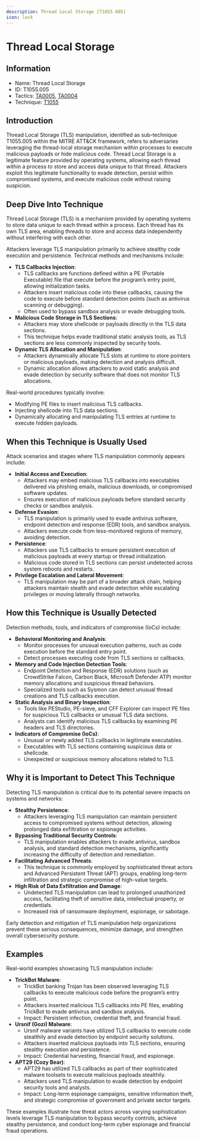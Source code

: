 ```yaml
---
description: Thread Local Storage [T1055.005]
icon: lock
---
```


# Thread Local Storage

## Information

* Name: Thread Local Storage
* ID: T1055.005
* Tactics: [TA0005](../), [TA0004](../../ta0004/)
* Technique: [T1055](./)

## Introduction

Thread Local Storage (TLS) manipulation, identified as sub-technique T1055.005 within the MITRE ATT\&CK framework, refers to adversaries leveraging the thread-local storage mechanism within processes to execute malicious payloads or hide malicious code. Thread Local Storage is a legitimate feature provided by operating systems, allowing each thread within a process to store and access data unique to that thread. Attackers exploit this legitimate functionality to evade detection, persist within compromised systems, and execute malicious code without raising suspicion.

## Deep Dive Into Technique

Thread Local Storage (TLS) is a mechanism provided by operating systems to store data unique to each thread within a process. Each thread has its own TLS area, enabling threads to store and access data independently without interfering with each other.

Attackers leverage TLS manipulation primarily to achieve stealthy code execution and persistence. Technical methods and mechanisms include:

* **TLS Callbacks Injection**:
  * TLS callbacks are functions defined within a PE (Portable Executable) file that execute before the program’s entry point, allowing initialization tasks.
  * Attackers insert malicious code into these callbacks, causing the code to execute before standard detection points (such as antivirus scanning or debugging).
  * Often used to bypass sandbox analysis or evade debugging tools.
* **Malicious Code Storage in TLS Sections**:
  * Attackers may store shellcode or payloads directly in the TLS data sections.
  * This technique helps evade traditional static analysis tools, as TLS sections are less commonly inspected by security tools.
* **Dynamic TLS Allocation and Manipulation**:
  * Attackers dynamically allocate TLS slots at runtime to store pointers or malicious payloads, making detection and analysis difficult.
  * Dynamic allocation allows attackers to avoid static analysis and evade detection by security software that does not monitor TLS allocations.

Real-world procedures typically involve:

* Modifying PE files to insert malicious TLS callbacks.
* Injecting shellcode into TLS data sections.
* Dynamically allocating and manipulating TLS entries at runtime to execute hidden payloads.

## When this Technique is Usually Used

Attack scenarios and stages where TLS manipulation commonly appears include:

* **Initial Access and Execution**:
  * Attackers may embed malicious TLS callbacks into executables delivered via phishing emails, malicious downloads, or compromised software updates.
  * Ensures execution of malicious payloads before standard security checks or sandbox analysis.
* **Defense Evasion**:
  * TLS manipulation is primarily used to evade antivirus software, endpoint detection and response (EDR) tools, and sandbox analysis.
  * Attackers execute code from less-monitored regions of memory, avoiding detection.
* **Persistence**:
  * Attackers use TLS callbacks to ensure persistent execution of malicious payloads at every startup or thread initialization.
  * Malicious code stored in TLS sections can persist undetected across system reboots and restarts.
* **Privilege Escalation and Lateral Movement**:
  * TLS manipulation may be part of a broader attack chain, helping attackers maintain stealth and evade detection while escalating privileges or moving laterally through networks.

## How this Technique is Usually Detected

Detection methods, tools, and indicators of compromise (IoCs) include:

* **Behavioral Monitoring and Analysis**:
  * Monitor processes for unusual execution patterns, such as code execution before the standard entry point.
  * Detect processes executing code from TLS sections or callbacks.
* **Memory and Code Injection Detection Tools**:
  * Endpoint Detection and Response (EDR) solutions (such as CrowdStrike Falcon, Carbon Black, Microsoft Defender ATP) monitor memory allocations and suspicious thread behaviors.
  * Specialized tools such as Sysmon can detect unusual thread creations and TLS callbacks execution.
* **Static Analysis and Binary Inspection**:
  * Tools like PEStudio, PE-sieve, and CFF Explorer can inspect PE files for suspicious TLS callbacks or unusual TLS data sections.
  * Analysts can identify malicious TLS callbacks by examining PE headers and TLS directories.
* **Indicators of Compromise (IoCs)**:
  * Unusual or newly added TLS callbacks in legitimate executables.
  * Executables with TLS sections containing suspicious data or shellcode.
  * Unexpected or suspicious memory allocations related to TLS.

## Why it is Important to Detect This Technique

Detecting TLS manipulation is critical due to its potential severe impacts on systems and networks:

* **Stealthy Persistence**:
  * Attackers leveraging TLS manipulation can maintain persistent access to compromised systems without detection, allowing prolonged data exfiltration or espionage activities.
* **Bypassing Traditional Security Controls**:
  * TLS manipulation enables attackers to evade antivirus, sandbox analysis, and standard detection mechanisms, significantly increasing the difficulty of detection and remediation.
* **Facilitating Advanced Threats**:
  * This technique is commonly employed by sophisticated threat actors and Advanced Persistent Threat (APT) groups, enabling long-term infiltration and strategic compromise of high-value targets.
* **High Risk of Data Exfiltration and Damage**:
  * Undetected TLS manipulation can lead to prolonged unauthorized access, facilitating theft of sensitive data, intellectual property, or credentials.
  * Increased risk of ransomware deployment, espionage, or sabotage.

Early detection and mitigation of TLS manipulation help organizations prevent these serious consequences, minimize damage, and strengthen overall cybersecurity posture.

## Examples

Real-world examples showcasing TLS manipulation include:

* **TrickBot Malware**:
  * TrickBot banking Trojan has been observed leveraging TLS callbacks to execute malicious code before the program’s entry point.
  * Attackers inserted malicious TLS callbacks into PE files, enabling TrickBot to evade antivirus and sandbox analysis.
  * Impact: Persistent infection, credential theft, and financial fraud.
* **Ursnif (Gozi) Malware**:
  * Ursnif malware variants have utilized TLS callbacks to execute code stealthily and evade detection by endpoint security solutions.
  * Attackers inserted malicious payloads into TLS sections, ensuring stealthy execution and persistence.
  * Impact: Credential harvesting, financial fraud, and espionage.
* **APT29 (Cozy Bear)**:
  * APT29 has utilized TLS callbacks as part of their sophisticated malware toolsets to execute malicious payloads stealthily.
  * Attackers used TLS manipulation to evade detection by endpoint security tools and analysts.
  * Impact: Long-term espionage campaigns, sensitive information theft, and strategic compromise of government and private sector targets.

These examples illustrate how threat actors across varying sophistication levels leverage TLS manipulation to bypass security controls, achieve stealthy persistence, and conduct long-term cyber espionage and financial fraud operations.
